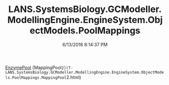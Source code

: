 ﻿---
title: LANS.SystemsBiology.GCModeller.ModellingEngine.EngineSystem.ObjectModels.PoolMappings
date: 6/13/2016 8:14:37 PM
---

[EnzymePool](T-LANS.SystemsBiology.GCModeller.ModellingEngine.EngineSystem.ObjectModels.PoolMappings.EnzymePool.html)
[MappingPool`2](T-LANS.SystemsBiology.GCModeller.ModellingEngine.EngineSystem.ObjectModels.PoolMappings.MappingPool`2.html)
